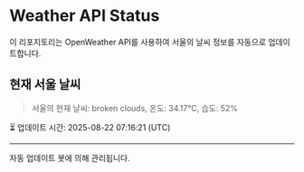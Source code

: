
# Weather API Status

이 리포지토리는 OpenWeather API를 사용하여 서울의 날씨 정보를 자동으로 업데이트합니다.

## 현재 서울 날씨
> 서울의 현재 날씨: broken clouds, 온도: 34.17°C, 습도: 52%

⏳ 업데이트 시간: 2025-08-22 07:16:21 (UTC)

---
자동 업데이트 봇에 의해 관리됩니다.
